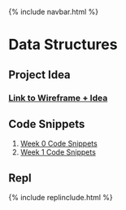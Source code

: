 {% include navbar.html %}



# Data Structures
## Project Idea
### [Link to Wireframe + Idea](https://ninjabreadlord.github.io/grup-grass/webProject) 
## Code Snippets
1. [Week 0 Code Snippets](https://ninjabreadlord.github.io/Tri-3-Everitt-Cheng/Code%20Snippets/week0)
2. [Week 1 Code Snippets]()





## Repl
{% include replinclude.html %}
